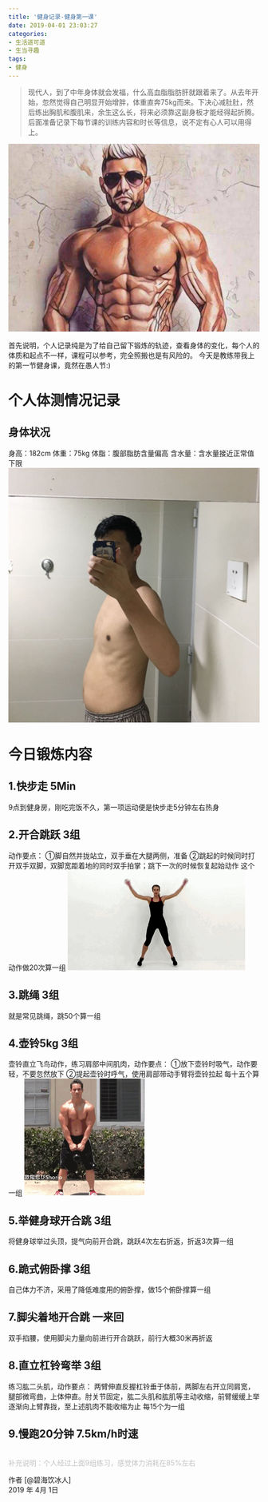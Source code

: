 ```yaml
---
title: '健身记录-健身第一课'
date: 2019-04-01 23:03:27
categories:
- 生活道可道
- 生当寻趣
tags:
- 健身
---
```





>现代人，到了中年身体就会发福，什么高血脂脂肪肝就跟着来了。从去年开始，忽然觉得自己明显开始增胖，体重直奔75kg而来。下决心减肚肚，然后练出胸肌和腹肌来，余生这么长，将来必须靠这副身板才能经得起折腾。后面准备记录下每节课的训练内容和时长等信息，说不定有心人可以用得上。

![](https://raw.githubusercontent.com/liruixue/muqiaosite/master/images/life-gym/class1-target.jpg)
<!-- more -->
首先说明，个人记录纯是为了给自己留下锻炼的轨迹，查看身体的变化，每个人的体质和起点不一样，课程可以参考，完全照搬也是有风险的。
今天是教练带我上的第一节健身课，竟然在愚人节:)

#  个人体测情况记录
##  身体状况
身高：182cm
体重：75kg
体脂：腹部脂肪含量偏高
含水量：含水量接近正常值下限
![](https://raw.githubusercontent.com/liruixue/muqiaosite/master/images/life-gym/class1-pose.jpg)
#  今日锻炼内容
##  1.快步走   5Min
9点到健身房，刚吃完饭不久，第一项运动便是快步走5分钟左右热身
##  2.开合跳跃   3组
动作要点：
①脚自然并拢站立，双手垂在大腿两侧，准备
②跳起的时候同时打开双手双脚，双脚宽距着地的同时双手拍掌；跳下一次的时候恢复起始动作
这个动作做20次算一组
![](https://raw.githubusercontent.com/liruixue/muqiaosite/master/images/life-gym/class1-jump-papa.gif)
##  3.跳绳   3组
就是常见跳绳，跳50个算一组
##  4.壶铃5kg   3组
壶铃直立飞鸟动作，练习肩部中间肌肉，动作要点：
①放下壶铃时吸气，动作要轻，不要忽然放下
②提起壶铃时呼气，使用肩部带动手臂将壶铃拉起
每十五个算一组
![](https://raw.githubusercontent.com/liruixue/muqiaosite/master/images/life-gym/class1-huling.gif)
##  5.举健身球开合跳   3组
将健身球举过头顶，提气向前开合跳，跳跃4次左右折返，折返3次算一组
##  6.跪式俯卧撑   3组
自己体力不济，采用了降低难度用的俯卧撑，做15个俯卧撑算一组
##  7.脚尖着地开合跳  一来回
双手掐腰，使用脚尖力量向前进行开合跳跃，前行大概30米再折返
##  8.直立杠铃弯举  3组
练习肱二头肌，动作要点：
两臂伸直反握杠铃垂于体前，两脚左右开立同肩宽，腿部微弯曲，上体伸直。肘关节固定，肱二头肌和肱肌等主动收缩，前臂缓缓上举逐渐向上臂靠拢，至上述肌肉不能收缩为止
每15个为一组
##  9.慢跑20分钟  7.5km/h时速


<br/>
<font color=#c3c3c3>补充说明：个人经过上面9组练习，感觉体力消耗在85%左右</font>
    
作者 [@碧海饮冰人]    
2019 年 4月 1日    



